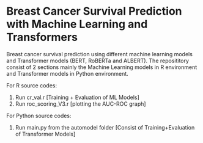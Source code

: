 # Breast Cancer Survival Prediction with Machine Learning and Transformers

Breast cancer survival prediction using different machine learning models and Transformer models (BERT, RoBERTa and ALBERT).
The reposititory consist of 2 sections mainly the Machine Learning models in R environment and Transformer models in Python environment.

For R source codes:
1. Run cr_val.r [Training + Evaluation of ML Models]
2. Run roc_scoring_V3.r [plotting the AUC-ROC graph]

For Python source codes:
1. Run main.py from the automodel folder [Consist of Training+Evaluation of Transformer Models]

